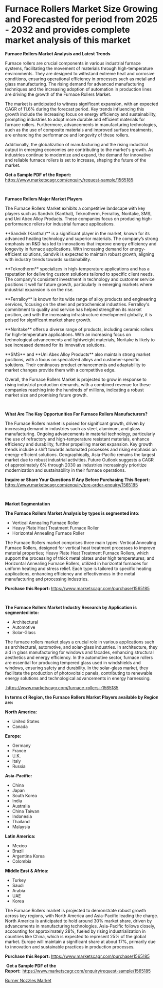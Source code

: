 <p><h1>Furnace Rollers Market Size Growing and Forecasted for period from 2025 - 2032 and provides complete market analysis of this market</h1></p><p><strong>Furnace Rollers Market Analysis and Latest Trends</strong></p>
<p><p>Furnace rollers are crucial components in various industrial furnace systems, facilitating the movement of materials through high-temperature environments. They are designed to withstand extreme heat and corrosive conditions, ensuring operational efficiency in processes such as metal and glass manufacturing. The rising demand for advanced manufacturing techniques and the increasing adoption of automation in production lines are driving the growth of the Furnace Rollers Market.</p><p>The market is anticipated to witness significant expansion, with an expected CAGR of 11.6% during the forecast period. Key trends influencing this growth include the increasing focus on energy efficiency and sustainability, prompting industries to adopt more durable and efficient materials for furnace rollers. Furthermore, advancements in manufacturing technologies, such as the use of composite materials and improved surface treatments, are enhancing the performance and longevity of these rollers. </p><p>Additionally, the globalization of manufacturing and the rising industrial output in emerging economies are contributing to the market's growth. As industries continue to modernize and expand, the demand for innovative and reliable furnace rollers is set to increase, shaping the future of the market.</p></p>
<p><strong>Get a Sample PDF of the Report:&nbsp;</strong> <a href="https://www.marketscagr.com/enquiry/request-sample/1565185?utm_campaign=1995&utm_medium=2&utm_source=Github&utm_content=ia&utm_term=16022025&utm_id=furnace-rollers">https://www.marketscagr.com/enquiry/request-sample/1565185</a></p>
<p>&nbsp;</p>
<p><strong>Furnace Rollers Major Market Players</strong></p>
<p><p>The Furnace Rollers Market exhibits a competitive landscape with key players such as Sandvik (Kanthal), Teknotherm, Ferralloy, Noritake, SMS, and Uni Abex Alloy Products. These companies focus on producing high-performance rollers for industrial furnace applications.</p><p>**Sandvik (Kanthal)** is a significant player in the market, known for its advanced heating technology and superior materials. The company’s strong emphasis on R&D has led to innovations that improve energy efficiency and longevity in furnace applications. With increasing demand for energy-efficient solutions, Sandvik is expected to maintain robust growth, aligning with industry trends towards sustainability.</p><p>**Teknotherm** specializes in high-temperature applications and has a reputation for delivering custom solutions tailored to specific client needs. The company's consistent investment in technology and customer service positions it well for future growth, particularly in emerging markets where industrial expansion is on the rise.</p><p>**Ferralloy** is known for its wide range of alloy products and engineering services, focusing on the steel and petrochemical industries. Ferralloy's commitment to quality and service has helped strengthen its market position, and with the increasing infrastructure development globally, it is poised for significant market share growth.</p><p>**Noritake** offers a diverse range of products, including ceramic rollers for high-temperature applications. With an increasing focus on technological advancements and lightweight materials, Noritake is likely to see increased demand for its innovative solutions.</p><p>**SMS** and **Uni Abex Alloy Products** also maintain strong market positions, with a focus on specialized alloys and customer-specific solutions. Their continuous product enhancements and adaptability to market changes provide them with a competitive edge.</p><p>Overall, the Furnace Rollers Market is projected to grow in response to rising industrial production demands, with a combined revenue for these companies reaching into the hundreds of millions, indicating a robust market size and promising future growth.</p></p>
<p>&nbsp;</p>
<p><strong>What Are The Key Opportunities For Furnace Rollers Manufacturers?</strong></p>
<p><p>The Furnace Rollers market is poised for significant growth, driven by increasing demand in industries such as steel, aluminum, and glass manufacturing. Ongoing advancements in material technology, particularly the use of refractory and high-temperature resistant materials, enhance efficiency and durability, further propelling market expansion. Key growth trends include a shift towards automated processes and rising emphasis on energy-efficient solutions. Geographically, Asia-Pacific remains the largest market due to robust industrial activities. Future Outlook suggests a CAGR of approximately 6% through 2030 as industries increasingly prioritize modernization and sustainability in their furnace operations.</p></p>
<p><strong>Inquire or Share Your Questions If Any Before Purchasing This Report:</strong> <a href="https://www.marketscagr.com/enquiry/pre-order-enquiry/1565185?utm_campaign=1995&utm_medium=2&utm_source=Github&utm_content=ia&utm_term=16022025&utm_id=furnace-rollers">https://www.marketscagr.com/enquiry/pre-order-enquiry/1565185</a></p>
<p>&nbsp;</p>
<p><strong>Market Segmentation</strong></p>
<p><strong>The Furnace Rollers Market Analysis by types is segmented into:</strong></p>
<p><ul><li>Vertical Annealing Furnace Roller</li><li>Heavy Plate Heat Treatment Furnace Roller</li><li>Horizontal Annealing Furnace Roller</li></ul></p>
<p><p>The Furnace Rollers market comprises three main types: Vertical Annealing Furnace Rollers, designed for vertical heat treatment processes to improve material properties; Heavy Plate Heat Treatment Furnace Rollers, which support the processing of thick metal plates under high temperatures; and Horizontal Annealing Furnace Rollers, utilized in horizontal furnaces for uniform heating and stress relief. Each type is tailored to specific heating applications, enhancing efficiency and effectiveness in the metal manufacturing and processing industries.</p></p>
<p><strong>Purchase this Report:&nbsp;</strong><a href="https://www.marketscagr.com/purchase/1565185?utm_campaign=1995&utm_medium=2&utm_source=Github&utm_content=ia&utm_term=16022025&utm_id=furnace-rollers">https://www.marketscagr.com/purchase/1565185</a></p>
<p>&nbsp;</p>
<p><strong>The Furnace Rollers Market Industry Research by Application is segmented into:</strong></p>
<p><ul><li>Architectural</li><li>Automotive</li><li>Solar-Glass</li></ul></p>
<p><p>The furnace rollers market plays a crucial role in various applications such as architectural, automotive, and solar-glass industries. In architecture, they aid in glass manufacturing for windows and facades, enhancing structural aesthetics and energy efficiency. In the automotive sector, furnace rollers are essential for producing tempered glass used in windshields and windows, ensuring safety and durability. In the solar-glass market, they facilitate the production of photovoltaic panels, contributing to renewable energy solutions and technological advancements in energy harnessing.</p></p>
<p><a href="https://www.marketscagr.com/furnace-rollers-r1565185?utm_campaign=1995&utm_medium=2&utm_source=Github&utm_content=ia&utm_term=16022025&utm_id=furnace-rollers">&nbsp;https://www.marketscagr.com/furnace-rollers-r1565185</a></p>
<p><strong>In terms of Region, the Furnace Rollers Market Players available by Region are:</strong></p>
<p>
    <p> <strong> North America: </strong>
        <ul>
            <li>United States</li>
            <li>Canada</li>
        </ul>
        </p> 
    <p> <strong> Europe: </strong>
        <ul>
            <li>Germany</li>
            <li>France</li>
            <li>U.K.</li>
            <li>Italy</li>
            <li>Russia</li>
        </ul>
        </p> 
    <p> <strong> Asia-Pacific: </strong>
        <ul>
            <li>China</li>
            <li>Japan</li>
            <li>South Korea</li>
            <li>India</li>
            <li>Australia</li>
            <li>China Taiwan</li>
            <li>Indonesia</li>
            <li>Thailand</li>
            <li>Malaysia</li>
        </ul>
        </p> 
    <p> <strong> Latin America: </strong>
        <ul>
            <li>Mexico</li>
            <li>Brazil</li>
            <li>Argentina Korea</li>
            <li>Colombia</li>
        </ul>
        </p> 
    <p> <strong> Middle East & Africa: </strong>
        <ul>
            <li>Turkey</li>
            <li>Saudi</li>
            <li>Arabia</li>
            <li>UAE</li>
            <li>Korea</li>
        </ul>
    </p>
    </p>
<p><p>The Furnace Rollers market is projected to demonstrate robust growth across key regions, with North America and Asia-Pacific leading the charge. North America is anticipated to hold around 30% market share, driven by advancements in manufacturing technologies. Asia-Pacific follows closely, accounting for approximately 28%, fueled by rising industrialization in countries like China, which is expected to represent 25% of the global market. Europe will maintain a significant share at about 17%, primarily due to innovation and sustainable practices in production processes.</p></p>
<p><strong>Purchase this Report: </strong><a href="https://www.marketscagr.com/purchase/1565185?utm_campaign=1995&utm_medium=2&utm_source=Github&utm_content=ia&utm_term=16022025&utm_id=furnace-rollers">https://www.marketscagr.com/purchase/1565185</a></p>
<p>&nbsp;<strong>Get a Sample PDF of the Report:&nbsp;&nbsp;</strong><a href="https://www.marketscagr.com/enquiry/request-sample/1565185?utm_campaign=1995&utm_medium=2&utm_source=Github&utm_content=ia&utm_term=16022025&utm_id=furnace-rollers">https://www.marketscagr.com/enquiry/request-sample/1565185</a></p>
<p><strong></strong></p>
<p><p><a href="https://github.com/irfadac/Market-Research-Report-List-5/blob/main/burner-nozzles-market.md?utm_campaign=1995&utm_medium=2&utm_source=Github&utm_content=ia&utm_term=16022025&utm_id=furnace-rollers">Burner Nozzles Market</a></p></p>